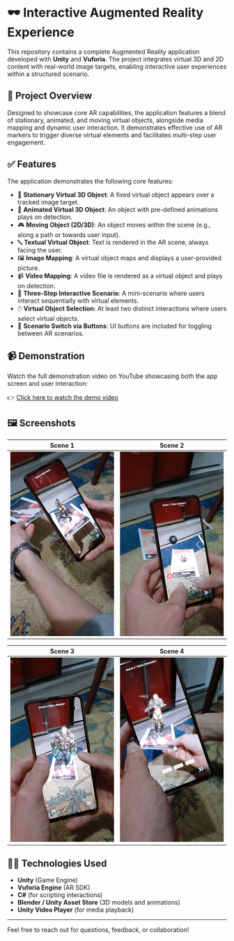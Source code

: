 # 🕶️ Interactive Augmented Reality Experience

This repository contains a complete Augmented Reality application developed with **Unity** and **Vuforia**. The project integrates virtual 3D and 2D content with real-world image targets, enabling interactive user experiences within a structured scenario.

## 🎯 Project Overview

Designed to showcase core AR capabilities, the application features a blend of stationary, animated, and moving virtual objects, alongside media mapping and dynamic user interaction. It demonstrates effective use of AR markers to trigger diverse virtual elements and facilitates multi-step user engagement.

## ✅ Features

The application demonstrates the following core features:

- 🧱 **Stationary Virtual 3D Object**: A fixed virtual object appears over a tracked image target.
- 🕺 **Animated Virtual 3D Object**: An object with pre-defined animations plays on detection.
- 🎮 **Moving Object (2D/3D)**: An object moves within the scene (e.g., along a path or towards user input).
- 🔤 **Textual Virtual Object**: Text is rendered in the AR scene, always facing the user.
- 🖼️ **Image Mapping**: A virtual object maps and displays a user-provided picture.
- 📹 **Video Mapping**: A video file is rendered as a virtual object and plays on detection.
- 🧩 **Three-Step Interactive Scenario**: A mini-scenario where users interact sequentially with virtual elements.
- 🖱️ **Virtual Object Selection**: At least two distinct interactions where users select virtual objects.
- 📲 **Scenario Switch via Buttons**: UI buttons are included for toggling between AR scenarios.

## 📹 Demonstration

Watch the full demonstration video on YouTube showcasing both the app screen and user interaction:

👉 [Click here to watch the demo video](https://www.youtube.com/watch?v=pU4QrcUt0yE)

## 🖼️ Screenshots

| Scene 1 | Scene 2 |
|---------|---------|
| ![Scene 1 Screenshot](https://github.com/ebylmz/interactive-ar-experience/blob/main/images/scene1.png) | ![Scene 2 Screenshot](https://github.com/ebylmz/interactive-ar-experience/blob/main/images/scene2.png) |

| Scene 3 | Scene 4 |
|---------|---------|
| ![Scene 3 Screenshot](https://github.com/ebylmz/interactive-ar-experience/blob/main/images/scene3.png) | ![Scene 4 Screenshot](https://github.com/ebylmz/interactive-ar-experience/blob/main/images/scene4.png) |

## 🧑‍💻 Technologies Used

- **Unity** (Game Engine)
- **Vuforia Engine** (AR SDK)
- **C#** (for scripting interactions)
- **Blender / Unity Asset Store** (3D models and animations)
- **Unity Video Player** (for media playback)

---

Feel free to reach out for questions, feedback, or collaboration!
